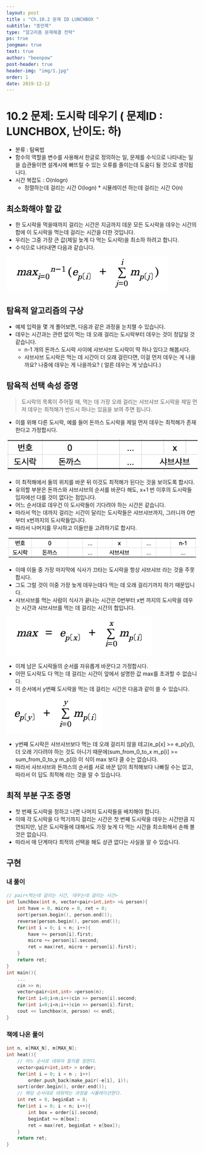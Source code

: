 ```yaml
---
layout: post
title : "Ch.10.2 문제 ID LUNCHBOX "
subtitle: "종만북"
type: "알고리즘 문제해결 전략"
ps: true
jongman: true
text: true
author: "beenpow"
post-header: true
header-img: "img/1.jpg"
order: 1
date: 2019-12-12
---
```


# 10.2 문제: 도시락 데우기 ( 문제ID : LUNCHBOX, 난이도: 하)
[algo]: <https://algospot.com/judge/problem/read/LUNCHBOX>
- 분류 : 탐욕법
- 함수의 역할을 변수를 사용해서 한글로 정의하는 일, 문제를 수식으로 나타내는 일을 습관들이면
  설계시에 빠뜨릴 수 있는 오류를 줄이는데 도움디 될 것으로 생각됩니다.
- 시간 복잡도 : O(nlogn)
    - 정렬하는데 걸리는 시간 O(logn) * 시뮬레이션 하는데 걸리는 시간 O(n)



## 최소화해야 할 값

- 한 도시락을 먹을때까지 걸리는 시간은 지금까지 데운 모든 도시락을 데우는 시간의 합에 이 도시락을
  먹는데 걸리는 시간을 더한 것입니다.
- 우리는 그중 가장 큰 값(제일 늦게 다 먹는 도시락)을 최소하 하려고 합니다.
- 수식으로 나타내면 다음과 같습니다.

![img1](/img/2019-12-12-Jongman-ch10-2-1.png)

## 탐욕적 알고리즘의 구상
- 예제 입력을 몇 개 풀어보면, 다음과 같은 과정을 눈치챌 수 있습니다.
- 데우는 시간과는 관련 없이 먹는 데 오래 걸리는 도시락부터 데우는 것이 정답일 것 같습니다.
    - n-1 개의 돈까스 도시락 사이에 샤브샤브 도시락이 딱 하나 있다고 해봅시다.
    - 샤브샤브 도시락은 먹는 데 시간이 더 오래 걸린다면, 이걸 먼저 데우는 게 나을까요? 나중에 데우는
      게 나을까요? ( 얼른 데우는 게 낫습니다.)

## 탐욕적 선택 속성 증명 

> 도시락의 목록이 주어질 때, 먹는 데 가장 오래 걸리는 샤브샤브 도시락을 제일 먼저 데우는 최적해가
> 반드시 하나는 있음을 보여 주면 됩니다.

- 이를 위해 다른 도시락, 예를 들어 돈까스 도시락을 제일 먼저 데우는 최적해가 존재한다고 가정합시다.

![img2](/img/2019-12-12-Jongman-ch10-2-2.png)

- 이 최적해에서 둘의 위치를 바꾼 뒤 이것도 최적해가 된다는 것을 보이도록 합시다.
- 유의할 부분은 돈까스와 샤브샤브의 순서를 바꾼다 해도, x+1 번 이후의 도시락들 입자에선 다를 것이
  없다는 점입니다.
- 어느 순서대로 데우건 이 도시락들이 기다려야 하는 시간은 같습니다.
- 따라서 먹는 데까지 걸리는 시간이 달리는 도시락들은 샤브샤브까지, 그러니까 0번부터 x번까지의
  도시락들입니다.
- 따라서 나머지를 무시하고 이들만을 고려하기로 합시다.

![img3](/img/2019-12-12-Jongman-ch10-2-3.png)

- 이때 이들 중 가장 마지막에 식사가 끄타는 도시락을 항상 샤브샤브 라는 것을 주못합시다.
- 그도 그럴 것이 이중 가장 늦게 데우는데다 먹는 데 오래 걸리기까지 하기 때문입니다.
- 샤브샤브를 먹는 사람이 식사가 끝나는 시간은 0번부터 x번 까지의 도시락을 데우는 시간과 샤브샤브를
  먹는 데 걸리는 시간의 합입니다.

![img4](/img/2019-12-12-Jongman-ch10-2-4.png)

- 이제 남은 도시락들의 순서를 자유롭게 바꾼다고 가정합시다.
- 어떤 도시락도 다 먹는 데 걸리는 시간이 앞에서 설명한 값 max를 초과할 수 없습니다.
- 이 순서에서  y번째 도시락을 먹는 데 걸리는 시간은 다음과 같이 쓸 수 있습니다.

![img5](/img/2019-12-12-Jongman-ch10-2-5.png)

- y번째 도시락은 샤브샤브보다 먹는 데 오래 걸리지 않을 테고(e_p[x] >= e_p[y]), 더 오래 기다려야 하는
  것도 아니기 때문에(sum_from_0_to_x m_p[i] >= sum_from_0_to_y m_p[i]) 이 식이 max 보다 클 수는 없습니다.
- 따라서 샤브샤브와 돈까스의 순서를 서로 바꾼 답이 최적해보다 나빠질 수는 없고, 따라서 이 답도
  최적해 라는 것을 알 수 있습니다.


## 최적 부분 구조 증명 

- 첫 번째 도시락을 정하고 나면 나머지 도시락들을 배치해야 합니다.
- 이때 각 도시락을 다 먹기까지 걸리는 시간은 첫 번째 도시락을 데우는 시간만큼 지연되지만, 남은
  도시락들에 대해서도 가장 늦게 다 먹는 시간을 최소화해서 손해 볼 것은 없습니다.
- 따라서 매 단계마다 최적의 선택을 해도 상관 없다는 사실을 알 수 있습니다.

## 구현

### 내 풀이
```cpp
// pair<먹는데 걸리는 시간, 데우는데 걸리는 시간>
int lunchbox(int n, vector<pair<int,int> >& person){
    int have = 0, micro = 0, ret = 0;
    sort(person.begin(), person.end());
    reverse(person.begin(), person.end());
    for(int i = 0; i < n; i++){
        have += person[i].first;
        micro += person[i].second;
        ret = max(ret, micro + person[i].first);
    }
    return ret;
}
int main(){
    ...
    cin >> n;
    vector<pair<int,int> >person(n);
    for(int i=0;i<n;i++)cin >> person[i].second;
    for(int i=0;i<n;i++)cin >> person[i].first;
    cout << lunchbox(n, person) << endl;
}
```

### 책에 나온 풀이
```cpp
int n, e[MAX_N], m[MAX_N];
int heat(){
    // 어느 순서로 데워야 할지를 정한다.
    vector<pair<int,int> > order;
    for(int i = 0; i < n ; i++)
        order.push_back(make_pair(-e[i], i));
    sort(order.begin(), order.end());
    // 해당 순서대로 데워먹는 과정을 시뮬레이션한다.
    int ret = 0, beginEat = 0;
    for(int i = 0; i < n; i++){
        int box = order[i].second;
        beginEat += m[box];
        ret = max(ret, beginEat + e[box]);
    }
    return ret;
}
```
